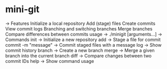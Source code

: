 # mini-git
-> Features
Initialize a local repository
Add (stage) files
Create commits
View commit logs
Branching and switching branches
Merge branches
Compare differences between commits
usage -> ./minigit <command> [arguments...]
-> Commands
init ->	Initialize a new repository
add <file> ->	Stage a file for commit
commit -m "message"	-> Commit staged files with a message
log	-> Show commit history
branch <name>	-> Create a new branch
merge <branch> ->	Merge a given branch into the current branch
diff <id1> <id2>	-> Compare changes between two commit IDs
help -> Show command usage
